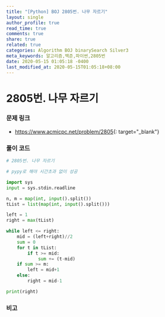 ```yaml
---
title: "[Python] BOJ 2805번. 나무 자르기"
layout: single
author_profile: true
read_time: true
comments: true
share: true
related: true
categories: Algorithm BOJ binarySearch Silver3
meta_keywords: 알고리즘,백준,파이썬,2805번
date: 2020-05-15 01:05:18 -0400
last_modified_at: 2020-05-15T01:05:18+08:00
---
```


# 2805번. 나무 자르기

### 문제 링크

- <https://www.acmicpc.net/problem/2805>{: target="\_blank"}

### 풀이 코드

```python
# 2805번. 나무 자르기

# pypy로 해야 시간초과 없이 성공

import sys
input = sys.stdin.readline

n, m = map(int, input().split())
tList = list(map(int, input().split()))

left = 1
right = max(tList)

while left <= right:
    mid = (left+right)//2
    sum = 0
    for t in tList:
        if t >= mid:
            sum += (t-mid)
    if sum >= m:
        left = mid+1
    else:
        right = mid-1

print(right)
```

### 비고
